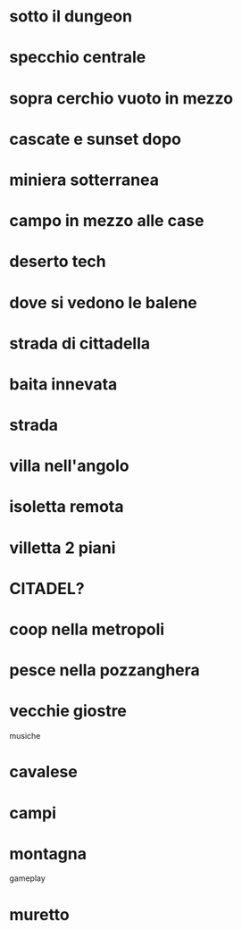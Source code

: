 # sotto il dungeon
# specchio centrale
# sopra cerchio vuoto in mezzo
# cascate e sunset dopo
# miniera sotterranea
# campo in mezzo alle case
# deserto tech
# dove si vedono le balene
# strada di cittadella
# baita innevata
# strada
# villa nell'angolo
# isoletta remota
# villetta 2 piani
# CITADEL?
# coop nella metropoli
# pesce nella pozzanghera
# vecchie giostre


musiche
# cavalese
# campi
# montagna


gameplay
# muretto
